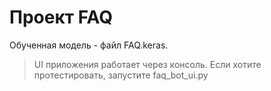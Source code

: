 # Проект FAQ

Обученная модель - файл FAQ.keras.

> UI приложения работает через консоль. Если хотите протестировать, запустите faq_bot_ui.py
